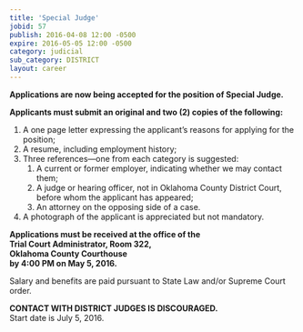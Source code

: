 ```yaml
---
title: 'Special Judge'
jobid: 57
publish: 2016-04-08 12:00 -0500
expire: 2016-05-05 12:00 -0500
category: judicial
sub_category: DISTRICT
layout: career
---
```

<p><strong>Applications are now being accepted for the position of Special Judge.</strong></p>
<p><strong>Applicants must submit an original and two (2) copies of the following:</strong></p>
<ol>
<li>A one page letter expressing the applicant’s reasons for applying for the position;</li>
<li>A resume, including employment history;</li>
<li>
Three references—one from each category is suggested: 
<ol>
<li>A current or former employer, indicating whether we may contact them;</li>
<li>A judge or hearing officer, not in Oklahoma County District Court, before whom the applicant has appeared;</li>
<li>An attorney on the opposing side of a case.</li>
</ol>
</li>
<li>A photograph of the applicant is appreciated but not mandatory. </li>
</ol>
<p><strong>Applications must be received at the office of the<br>
Trial Court Administrator, Room 322,<br>
Oklahoma County Courthouse<br>
by 4:00 PM on May 5, 2016.</strong></p>
<p>Salary and benefits are paid pursuant to State Law and/or Supreme Court order.</p>
<p><strong>CONTACT WITH DISTRICT JUDGES IS DISCOURAGED.</strong><br>
Start date is July 5, 2016.</p>